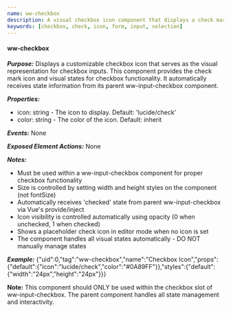 ```yaml
---
name: ww-checkbox
description: A visual checkbox icon component that displays a check mark. Must be used within ww-input-checkbox for proper functionality
keywords: [checkbox, check, icon, form, input, selection]
---
```


#### ww-checkbox

***Purpose:***
Displays a customizable checkbox icon that serves as the visual representation for checkbox inputs. This component provides the check mark icon and visual states for checkbox functionality. It automatically receives state information from its parent ww-input-checkbox component.

***Properties:***
- icon: string - The icon to display. Default: 'lucide/check'
- color: string - The color of the icon. Default: inherit

***Events:***
None

***Exposed Element Actions:***
None

***Notes:***
- Must be used within a ww-input-checkbox component for proper checkbox functionality
- Size is controlled by setting width and height styles on the component (not fontSize)
- Automatically receives 'checked' state from parent ww-input-checkbox via Vue's provide/inject
- Icon visibility is controlled automatically using opacity (0 when unchecked, 1 when checked)
- Shows a placeholder check icon in editor mode when no icon is set
- The component handles all visual states automatically - DO NOT manually manage states

***Example:***
<elements>
{"uid":0,"tag":"ww-checkbox","name":"Checkbox Icon","props":{"default":{"icon":"lucide/check","color":"#0A89FF"}},"styles":{"default":{"width":"24px","height":"24px"}}}
</elements>

**Note:** This component should ONLY be used within the checkbox slot of ww-input-checkbox. The parent component handles all state management and interactivity.